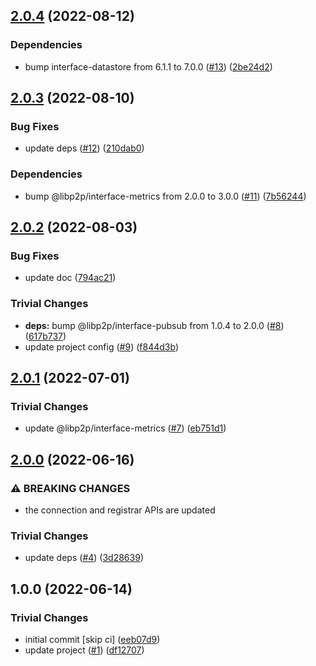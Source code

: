 ## [2.0.4](https://github.com/libp2p/js-libp2p-components/compare/v2.0.3...v2.0.4) (2022-08-12)


### Dependencies

* bump interface-datastore from 6.1.1 to 7.0.0 ([#13](https://github.com/libp2p/js-libp2p-components/issues/13)) ([2be24d2](https://github.com/libp2p/js-libp2p-components/commit/2be24d2189831ae933c9c148e32dca2053eca65f))

## [2.0.3](https://github.com/libp2p/js-libp2p-components/compare/v2.0.2...v2.0.3) (2022-08-10)


### Bug Fixes

* update deps ([#12](https://github.com/libp2p/js-libp2p-components/issues/12)) ([210dab0](https://github.com/libp2p/js-libp2p-components/commit/210dab06f5d54a3e72ffaeb3cbfbf7cabe14346a))


### Dependencies

* bump @libp2p/interface-metrics from 2.0.0 to 3.0.0 ([#11](https://github.com/libp2p/js-libp2p-components/issues/11)) ([7b56244](https://github.com/libp2p/js-libp2p-components/commit/7b562449dd34991f9351b15852e89cdd2bb76e59))

## [2.0.2](https://github.com/libp2p/js-libp2p-components/compare/v2.0.1...v2.0.2) (2022-08-03)


### Bug Fixes

* update doc ([794ac21](https://github.com/libp2p/js-libp2p-components/commit/794ac21625e62a632849787fcabe94a2ed09efc6))


### Trivial Changes

* **deps:** bump @libp2p/interface-pubsub from 1.0.4 to 2.0.0 ([#8](https://github.com/libp2p/js-libp2p-components/issues/8)) ([617b737](https://github.com/libp2p/js-libp2p-components/commit/617b73768e16a1d67032645b3dac7c06afb2ce7b))
* update project config ([#9](https://github.com/libp2p/js-libp2p-components/issues/9)) ([f844d3b](https://github.com/libp2p/js-libp2p-components/commit/f844d3b66d90cb9213036418310fd0b199ee5602))

## [2.0.1](https://github.com/libp2p/js-libp2p-components/compare/v2.0.0...v2.0.1) (2022-07-01)


### Trivial Changes

* update @libp2p/interface-metrics ([#7](https://github.com/libp2p/js-libp2p-components/issues/7)) ([eb751d1](https://github.com/libp2p/js-libp2p-components/commit/eb751d1c4f06d0a1ebf1ce237a62c522979e58b6))

## [2.0.0](https://github.com/libp2p/js-libp2p-components/compare/v1.0.0...v2.0.0) (2022-06-16)


### ⚠ BREAKING CHANGES

* the connection and registrar APIs are updated

### Trivial Changes

* update deps ([#4](https://github.com/libp2p/js-libp2p-components/issues/4)) ([3d28639](https://github.com/libp2p/js-libp2p-components/commit/3d28639429bcb208fcebbfcd916c5384280fdc7a))

## 1.0.0 (2022-06-14)


### Trivial Changes

* initial commit [skip ci] ([eeb07d9](https://github.com/libp2p/js-libp2p-components/commit/eeb07d96f549dad385fd1bc14664c26781816816))
* update project ([#1](https://github.com/libp2p/js-libp2p-components/issues/1)) ([df12707](https://github.com/libp2p/js-libp2p-components/commit/df12707ea6a4e7118381453e558d95bf3d9bff08))
